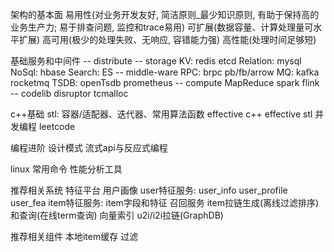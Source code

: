 架构的基本面
  易用性(对业务开发友好, 简洁原则_最少知识原则, 有助于保持高的业务生产力; 易于排查问题, 监控和trace易用)
  可扩展(数据容量、计算处理量可水平扩展)
  高可用(极少的处理失败、无响应, 容错能力强)
  高性能(处理时间足够短)

基础服务和中间件
  -- distribute
  -- storage
  KV: redis etcd
  Relation: mysql
  NoSql: hbase
  Search: ES
  -- middle-ware
  RPC: brpc pb/fb/arrow
  MQ: kafka rocketmq
  TSDB: openTsdb prometheus
  -- compute
  MapReduce
  spark
  flink
  -- codelib
  disruptor
  tcmalloc

c++基础
  stl: 容器/适配器、迭代器、常用算法函数
  effective c++
  effective stl
  并发编程
  leetcode

编程进阶
  设计模式
  流式api与反应式编程

linux
  常用命令
  性能分析工具

推荐相关系统
  特征平台
    用户画像
    user特征服务: user_info user_profile user_fea
    item特征服务: item字段和特征
  召回服务
    item拉链生成(离线过滤排序)和查询(在线term查询)
    向量索引
    u2i/i2i拉链(GraphDB)

推荐相关组件
  本地item缓存
  过滤